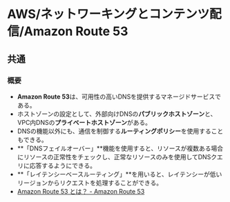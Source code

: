 # AWS/ネットワーキングとコンテンツ配信/Amazon Route 53

## 共通

### 概要

- **Amazon Route 53**は、可用性の高いDNSを提供するマネージドサービスである。
- ホストゾーンの設定として、外部向けDNSの**パブリックホストゾーン**と、VPC内DNSの**プライベートホストゾーン**がある。
- DNSの機能以外にも、通信を制御する**ルーティングポリシー**を使用することもできる。
- **「DNSフェイルオーバー」**機能を使用すると、リソースが複数ある場合にリソースの正常性をチェックし、正常なリソースのみを使用してDNSクエリに応答するようにできる。
- **「レイテンシーベースルーティング」**を用いると、レイテンシーが低いリージョンからリクエストを処理することができる。
- [Amazon Route 53 とは？ - Amazon Route 53](https://docs.aws.amazon.com/ja_jp/Route53/latest/DeveloperGuide/Welcome.html)
